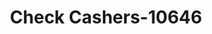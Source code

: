 ---
f_zip-code: 65625
f_state-code: MO
title: Check Cashers-10646
f_phone: 417-847-2980
f_city-only: Cassville
f_address: 36 Main Street Cassville
f_location-unique-id: '10646'
slug: check-cashers-10646
updated-on: '2024-05-30T13:46:58.046Z'
created-on: '2024-05-30T13:36:59.803Z'
published-on: '2024-05-30T13:54:32.469Z'
f_city-state: cms/city/cassville-mo.md
f_company: cms/company/check-cashers.md
f_state: cms/state/missouri.md
layout: '[payday-loan].html'
tags: payday-loan
---